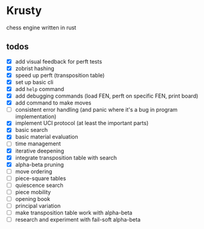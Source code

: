 # Krusty

chess engine written in rust

## todos

- [x] add visual feedback for perft tests
- [x] zobrist hashing
- [x] speed up perft (transposition table)
- [x] set up basic cli
- [x] add `help` command
- [x] add debugging commands (load FEN, perft on specific FEN, print board)
- [x] add command to make moves
- [ ] consistent error handling (and panic where it's a bug in program implementation)
- [x] implement UCI protocol (at least the important parts)
- [x] basic search
- [x] basic material evaluation
- [ ] time management
- [x] iterative deepening
- [x] integrate transposition table with search
- [x] alpha-beta pruning
- [ ] move ordering
- [ ] piece-square tables
- [ ] quiescence search
- [ ] piece mobility
- [ ] opening book
- [ ] principal variation
- [ ] make transposition table work with alpha-beta
- [ ] research and experiment with fail-soft alpha-beta
